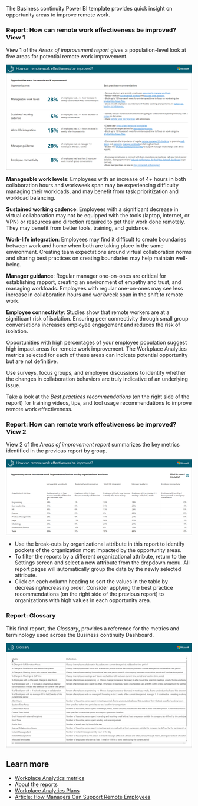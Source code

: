 The Business continuity Power BI template provides quick insight on opportunity areas to improve remote work.

### Report: How can remote work effectiveness be improved? View 1

View 1 of the *Areas of improvement report* gives a population-level look at five areas for potential remote work improvement.

[ ![The Areas of improvement report View 1](../media/effectiveness-improved-1.png) ](../media/effectiveness-improved-1-lightbox.png#lightbox)


**Manageable work levels**: Employees with an increase of 4+ hours in both collaboration hours and workweek span may be experiencing difficulty managing their workloads, and may benefit from task prioritization and workload balancing.

**Sustained working cadence**: Employees with a significant decrease in virtual collaboration may not be equipped with the tools (laptop, internet, or VPN) or resources and direction required to get their work done remotely. They may benefit from better tools, training, and guidance.

**Work-life integration**: Employees may find it difficult to create boundaries between work and home when both are taking place in the same environment. Creating team expectations around virtual collaboration norms and sharing best practices on creating boundaries may help maintain well-being. 

**Manager guidance**: Regular manager one-on-ones are critical for establishing rapport, creating an environment of empathy and trust, and managing workloads. Employees with regular one-on-ones may see less increase in collaboration hours and workweek span in the shift to  remote work.

**Employee connectivity**: Studies show that remote workers are at a significant risk of isolation. Ensuring peer connectivity through small group conversations increases employee engagement and reduces the risk of isolation.

Opportunities with high percentages of your employee population suggest high impact areas for remote work improvement. The Workplace Analytics metrics selected for each of these areas can indicate potential opportunity but are not definitive.

Use surveys, focus groups, and employee discussions to identify whether the changes in collaboration behaviors are truly indicative of an underlying issue. 

Take a look at the *Best practices recommendations* (on the right side of the report) for training videos, tips, and tool usage recommendations to improve remote work effectiveness.

### Report: How can remote work effectiveness be improved? View 2

View 2 of the *Areas of improvement report* summarizes the key metrics identified in the previous report by group.  

[ ![The Areas of improvement report View 2](../media/effectiveness-improved-2.png) ](../media/effectiveness-improved-2-lightbox.png#lightbox)


- Use the break-outs by organizational attribute in this report to identify pockets of the organization most impacted by the opportunity areas.
- To filter the reports by a different organizational attribute, return to the Settings screen and select a new attribute from the dropdown menu. All report pages will automatically group the data by the newly selected attribute.
- Click on each column heading to sort the values in the table by decreasing/increasing order. Consider applying the best practice recommendations (on the right side of the previous report) to organizations with high values in each opportunity area.

### Report: Glossary

This final report, the *Glossary*, provides a reference for the metrics and terminology used across the Business continuity Dashboard. 

[ ![The Glossary](../media/glossary.png) ](../media/glossary-lightbox.png#lightbox)

## Learn more

- [Workplace Analytics metrics](https://docs.microsoft.com/Workplace-Analytics/use/metric-definitions?azure-portal=true)
- [About the reports](https://docs.microsoft.com/Workplace-Analytics/tutorials/power-bi-bc#about-the-reports?azure-portal=true)
- [Workplace Analytics Plans](https://docs.microsoft.com/Workplace-Analytics/tutorials/solutionsv2-task?azure-portal=true)
- [Article: How Managers Can Support Remote Employees](https://hbr.org/2020/04/how-managers-can-support-remote-employees?ab=hero-subleft-1?azure-portal=true)
